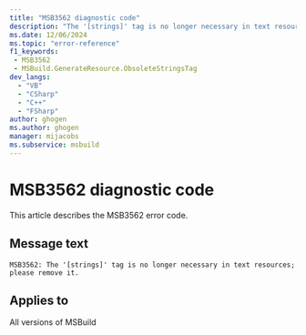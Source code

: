 ```yaml
---
title: "MSB3562 diagnostic code"
description: "The '[strings]' tag is no longer necessary in text resources; please remove it."
ms.date: 12/06/2024
ms.topic: "error-reference"
f1_keywords:
 - MSB3562
 - MSBuild.GenerateResource.ObsoleteStringsTag
dev_langs:
  - "VB"
  - "CSharp"
  - "C++"
  - "FSharp"
author: ghogen
ms.author: ghogen
manager: mijacobs
ms.subservice: msbuild
---
```


# MSB3562 diagnostic code

<!-- :::ErrorDefinitionDescription::: -->
<!-- :::editable-content name="introDescription"::: -->
This article describes the MSB3562 error code.
<!-- :::editable-content-end::: -->

## Message text

```output
MSB3562: The '[strings]' tag is no longer necessary in text resources; please remove it.
```

<!-- :::editable-content name="postOutputDescription"::: -->
<!--
{StrBegin="MSB3562: "}
-->
<!-- :::editable-content-end::: -->
<!-- :::ErrorDefinitionDescription-end::: -->

## Applies to

All versions of MSBuild
